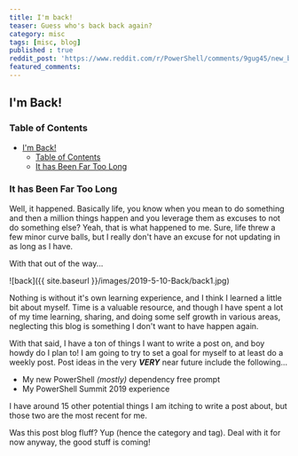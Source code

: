 ```yaml
---
title: I'm back!
teaser: Guess who's back back again?
category: misc
tags: [misc, blog]
published : true
reddit_post: 'https://www.reddit.com/r/PowerShell/comments/9gug45/new_blog_post_combining_two_of_my_favorite_things/?'
featured_comments:
---
```


## I'm Back!

### Table of Contents

<!-- TOC -->
- [I'm Back!](#im-back)
  - [Table of Contents](#table-of-contents)
  - [It has Been Far Too Long](#it-has-been-far-too-long)

### It has Been Far Too Long

Well, it happened.  Basically life, you know when you mean to do something and then a million things happen and you leverage them as excuses to not do something else?  Yeah, that is what happened to me.  Sure, life threw a few minor curve balls, but I really don't have an excuse for not updating in as long as I have.

With that out of the way...

![back]({{ site.baseurl }}/images/2019-5-10-Back/back1.jpg)

Nothing is without it's own learning experience, and I think I learned a little bit about myself.  Time is a valuable resource, and though I have spent a lot of my time learning, sharing, and doing some self growth in various areas, neglecting this blog is something I don't want to have happen again.

With that said, I have a ton of things I want to write a post on, and boy howdy do I plan to!  I am going to try to set a goal for myself to at least do a weekly post.  Post ideas in the very _**VERY**_ near future include the following...

- My new PowerShell _(mostly)_ dependency free prompt
- My PowerShell Summit 2019 experience

I have around 15 other potential things I am itching to write a post about, but those two are the most recent for me.

Was this post blog fluff?  Yup (hence the category and tag).  Deal with it for now anyway, the good stuff is coming!
